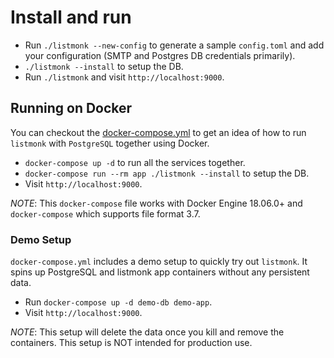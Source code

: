 # Install and run

- Run `./listmonk --new-config` to generate a sample `config.toml` and add your configuration (SMTP and Postgres DB credentials primarily).
- `./listmonk --install` to setup the DB.
- Run `./listmonk` and visit `http://localhost:9000`.

## Running on Docker

You can checkout the [docker-compose.yml](docker-compose.yml) to get an idea of how to run `listmonk` with `PostgreSQL` together using Docker.

- `docker-compose up -d` to run all the services together.
- `docker-compose run --rm app ./listmonk --install` to setup the DB.
- Visit `http://localhost:9000`.

_NOTE_: This `docker-compose` file works with Docker Engine 18.06.0+ and `docker-compose` which supports file format 3.7.

### Demo Setup

`docker-compose.yml` includes a demo setup to quickly try out `listmonk`. It spins up PostgreSQL and listmonk app containers without any persistent data.

- Run `docker-compose up -d demo-db demo-app`.
- Visit `http://localhost:9000`.

_NOTE_: This setup will delete the data once you kill and remove the containers. This setup is NOT intended for production use.

